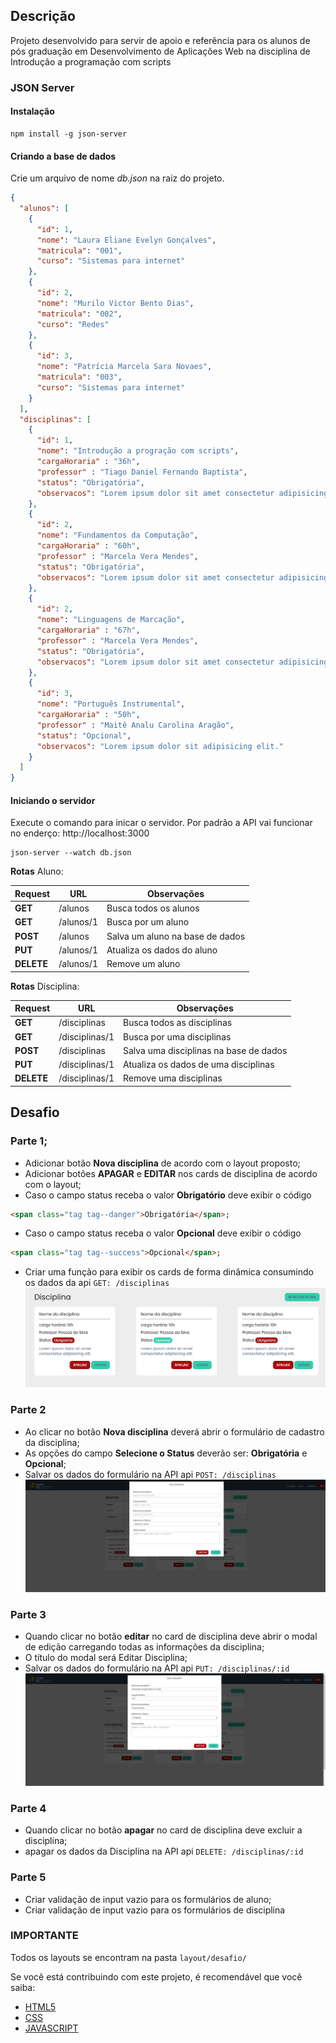 ## Descrição

Projeto desenvolvido para servir de apoio e referência para os alunos de pós graduação em Desenvolvimento de Aplicações Web na disciplina de Introdução a programação com scripts

### JSON Server
#### Instalação

```
npm install -g json-server
```

#### Criando a base de dados

Crie um arquivo de nome *db.json* na raiz do projeto.
```json
{
  "alunos": [
    {
      "id": 1,
      "nome": "Laura Eliane Evelyn Gonçalves",
      "matricula": "001",
      "curso": "Sistemas para internet"
    },
    {
      "id": 2,
      "nome": "Murilo Victor Bento Dias",
      "matricula": "002",
      "curso": "Redes"
    },
    {
      "id": 3,
      "nome": "Patrícia Marcela Sara Novaes",
      "matricula": "003",
      "curso": "Sistemas para internet"
    }
  ],
  "disciplinas": [
    {
      "id": 1,
      "nome": "Introdução a progração com scripts",
      "cargaHoraria" : "36h",
      "professor" : "Tiago Daniel Fernando Baptista",
      "status": "Obrigatória",
      "observacos": "Lorem ipsum dolor sit amet consectetur adipisicing elit."
    },
    {
      "id": 2,
      "nome": "Fundamentos da Computação",
      "cargaHoraria" : "60h",
      "professor" : "Marcela Vera Mendes",
      "status": "Obrigatória",
      "observacos": "Lorem ipsum dolor sit amet consectetur adipisicing elit."
    },
    {
      "id": 2,
      "nome": "Linguagens de Marcação",
      "cargaHoraria" : "67h",
      "professor" : "Marcela Vera Mendes",
      "status": "Obrigatória",
      "observacos": "Lorem ipsum dolor sit amet consectetur adipisicing."
    },
    {
      "id": 3,
      "nome": "Português Instrumental",
      "cargaHoraria" : "50h",
      "professor" : "Maitê Analu Carolina Aragão",
      "status": "Opcional",
      "observacos": "Lorem ipsum dolor sit adipisicing elit."
    }
  ]
}
```

#### Iniciando o servidor
Execute o comando para inicar o servidor. Por padrão a API vai funcionar no enderço: http://localhost:3000

```
json-server --watch db.json
```

**Rotas** Aluno:

| Request | URL |  Observações |
|-|-|-|
| **GET** | /alunos | Busca todos os alunos
| **GET** | /alunos/1 | Busca por um aluno
| **POST** | /alunos | Salva um aluno na base de dados
| **PUT** | /alunos/1 | Atualiza os dados do aluno
| **DELETE** | /alunos/1 | Remove um aluno

**Rotas** Disciplina:

| Request | URL |  Observações |
|-|-|-|
| **GET** | /disciplinas | Busca todos as disciplinas
| **GET** | /disciplinas/1 | Busca por uma disciplinas
| **POST** | /disciplinas | Salva uma disciplinas na base de dados
| **PUT** | /disciplinas/1 | Atualiza os dados de uma disciplinas
| **DELETE** | /disciplinas/1 | Remove uma disciplinas

## Desafio
### Parte 1;
* Adicionar botão **Nova disciplina** de acordo com o layout proposto;
* Adicionar botões **APAGAR** e **EDITAR** nos cards de disciplina de acordo com o layout;
* Caso o campo status receba o valor **Obrigatório** deve exibir o código
```html
<span class="tag tag--danger">Obrigatória</span>;
```
* Caso o campo status receba o valor **Opcional** deve exibir o código 
```html
<span class="tag tag--success">Opcional</span>;
```
* Criar uma função para exibir os cards de forma dinâmica consumindo os dados da api ``GET: /disciplinas``
![screen](layout/desafio/tela-disciplina-desafio.png)

### Parte 2
* Ao clicar no botão **Nova disciplina** deverá abrir o formulário de cadastro da disciplina;
* As opções do campo **Selecione o Status** deverão ser: **Obrigatória** e **Opcional**;
* Salvar os dados do formulário na API api ``POST: /disciplinas``
![screen](layout/desafio/tela-disciplina-modal.png)

### Parte 3
* Quando clicar no botão **editar** no card de disciplina deve abrir o modal de edição carregando todas as informações da disciplina;
* O título do modal será Editar Disciplina;
* Salvar os dados do formulário na API api  ``PUT: /disciplinas/:id``
![screen](layout/desafio/tela-disciplina-editar.png)

### Parte 4
* Quando clicar no botão **apagar** no card de disciplina deve excluir a disciplina;
* apagar os dados da Disciplina na API api  ``DELETE: /disciplinas/:id``

### Parte 5
* Criar validação de input vazio para os formulários de aluno;
* Criar validação de input vazio para os formulários de disciplina

### IMPORTANTE
Todos os layouts se encontram na pasta ``layout/desafio/``

Se você está contribuindo com este projeto, é recomendável que você saiba:
* [HTML5](https://www.w3c.br/pub/Cursos/CursoHTML5/html5-web.pdf)
* [CSS](https://www.w3c.br/Cursos/CursoCSS3/)
* [JAVASCRIPT](https://developer.mozilla.org/en-US/docs/Web/JavaScript)
